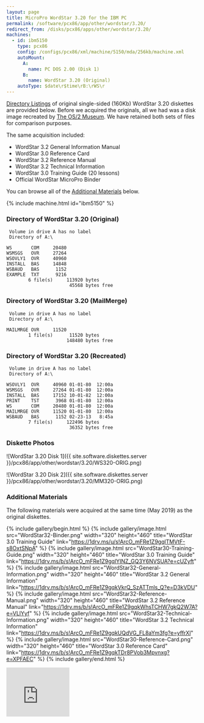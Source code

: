 ```yaml
---
layout: page
title: MicroPro WordStar 3.20 for the IBM PC
permalink: /software/pcx86/app/other/wordstar/3.20/
redirect_from: /disks/pcx86/apps/other/wordstar/3.20/
machines:
  - id: ibm5150
    type: pcx86
    config: /configs/pcx86/xml/machine/5150/mda/256kb/machine.xml
    autoMount:
      A:
        name: PC DOS 2.00 (Disk 1)
      B:
        name: WordStar 3.20 (Original)
    autoType: $date\r$time\rB:\rWS\r
---
```


[Directory Listings](#directory-of-wordstar-320-original) of original single-sided (160Kb)
WordStar 3.20 diskettes are provided below.  Before we acquired the originals, all we had was a
disk image recreated by [The OS/2 Museum](http://www.os2museum.com/).  We have retained both
sets of files for comparison purposes.

The same acquisition included:

- WordStar 3.2 General Information Manual
- WordStar 3.0 Reference Card
- WordStar 3.2 Reference Manual
- WordStar 3.2 Technical Information
- WordStar 3.0 Training Guide (20 lessons)
- Official WordStar MicroPro Binder

 You can browse all of the [Additional Materials](#additional-materials) below.

{% include machine.html id="ibm5150" %}

### Directory of WordStar 3.20 (Original)

	 Volume in drive A has no label
	 Directory of A:\

	WS       COM     20480
	WSMSGS   OVR     27264
	WSOVLY1  OVR     40960
	INSTALL  BAS     14848
	WSBAUD   BAS      1152
	EXAMPLE  TXT      9216
	        6 file(s)     113920 bytes
	                       45568 bytes free

### Directory of WordStar 3.20 (MailMerge)

	 Volume in drive A has no label
	 Directory of A:\

	MAILMRGE OVR     11520
	        1 file(s)      11520 bytes
	                      148480 bytes free

### Directory of WordStar 3.20 (Recreated)

	 Volume in drive A has no label
	 Directory of A:\

	WSOVLY1  OVR     40960 01-01-80  12:00a
	WSMSGS   OVR     27264 01-01-80  12:00a
	INSTALL  BAS     17152 10-01-82  12:00a
	PRINT    TST      3968 01-01-80  12:00a
	WS       COM     20480 01-01-80  12:00a
	MAILMRGE OVR     11520 01-01-80  12:00a
	WSBAUD   BAS      1152 02-23-13   8:45a
	        7 file(s)     122496 bytes
	                       36352 bytes free

### Diskette Photos

![WordStar 3.20 Disk 1]({{ site.software.diskettes.server }}/pcx86/app/other/wordstar/3.20/WS320-ORIG.png)

![WordStar 3.20 Disk 2]({{ site.software.diskettes.server }}/pcx86/app/other/wordstar/3.20/MM320-ORIG.png)

### Additional Materials

The following materials were acquired at the same time (May 2019) as the original diskettes.

{% include gallery/begin.html %}
{% include gallery/image.html src="WordStar32-Binder.png" width="320" height="460" title="WordStar 3.0 Training Guide" link="https://1drv.ms/u/s!ArcO_mFRe1Z9gqlTMVtF-s8OxtSNpA" %}
{% include gallery/image.html src="WordStar30-Training-Guide.png" width="320" height="460" title="WordStar 3.0 Training Guide" link="https://1drv.ms/b/s!ArcO_mFRe1Z9gqlYINZ_GQ3Y6NVSUA?e=cUZyft" %}
{% include gallery/image.html src="WordStar32-General-Information.png" width="320" height="460" title="WordStar 3.2 General Information" link="https://1drv.ms/b/s!ArcO_mFRe1Z9gqkVkrQ_SzATTmls_Q?e=D3kVDU" %}
{% include gallery/image.html src="WordStar32-Reference-Manual.png" width="320" height="460" title="WordStar 3.2 Reference Manual" link="https://1drv.ms/b/s!ArcO_mFRe1Z9gqkWhsTCHW7gkQ2W7A?e=VLlYyf" %}
{% include gallery/image.html src="WordStar32-Technical-Information.png" width="320" height="460" title="WordStar 3.2 Technical Information" link="https://1drv.ms/b/s!ArcO_mFRe1Z9gqkUQdVG_FL8aYm3fg?e=yffrXl" %}
{% include gallery/image.html src="WordStar30-Reference-Card.png" width="320" height="460" title="WordStar 3.0 Reference Card" link="https://1drv.ms/b/s!ArcO_mFRe1Z9gqkTDr8PVob3Mpvnxg?e=XPFAEC" %}
{% include gallery/end.html %}

<iframe src="https://onedrive.live.com/embed?cid=7D567B5161FE0EB7&resid=7D567B5161FE0EB7%2138076&authkey=AH1jOI7I0LbFzLU" width="165" height="128" frameborder="0" scrolling="no"></iframe>
